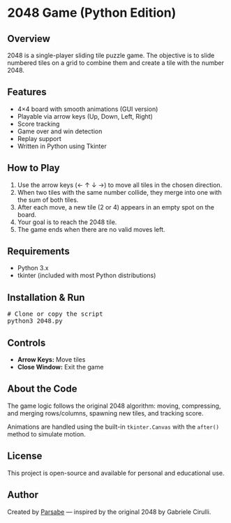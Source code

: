 
<h1>2048 Game (Python Edition)</h1>

<h2>Overview</h2>
<p>
    2048 is a single-player sliding tile puzzle game. The objective is to slide numbered tiles on a grid 
    to combine them and create a tile with the number 2048.
</p>

<h2>Features</h2>
<ul>
    <li>4×4 board with smooth animations (GUI version)</li>
    <li>Playable via arrow keys (Up, Down, Left, Right)</li>
    <li>Score tracking</li>
    <li>Game over and win detection</li>
    <li>Replay support</li>
    <li>Written in Python using Tkinter</li>
</ul>

<h2>How to Play</h2>
<ol>
    <li>Use the arrow keys (← ↑ ↓ →) to move all tiles in the chosen direction.</li>
    <li>When two tiles with the same number collide, they merge into one with the sum of both tiles.</li>
    <li>After each move, a new tile (2 or 4) appears in an empty spot on the board.</li>
    <li>Your goal is to reach the 2048 tile.</li>
    <li>The game ends when there are no valid moves left.</li>
</ol>

<h2>Requirements</h2>
<ul>
    <li>Python 3.x</li>
    <li>tkinter (included with most Python distributions)</li>
</ul>

<h2>Installation & Run</h2>
<pre>
# Clone or copy the script
python3 2048.py
</pre>

<h2>Controls</h2>
<ul>
    <li><b>Arrow Keys:</b> Move tiles</li>
    <li><b>Close Window:</b> Exit the game</li>
</ul>

<h2>About the Code</h2>
<p>
    The game logic follows the original 2048 algorithm:
    moving, compressing, and merging rows/columns, spawning new tiles, and tracking score.
</p>
<p>
    Animations are handled using the built-in <code>tkinter.Canvas</code> with the <code>after()</code> method to simulate motion.
</p>

<h2>License</h2>
<p>
    This project is open-source and available for personal and educational use.
</p>

<h2>Author</h2>
<p>
    Created by <a href="https://github.com/parsabe">Parsabe</a> — inspired by the original 2048 by Gabriele Cirulli.
</p>
</body>
</html>

